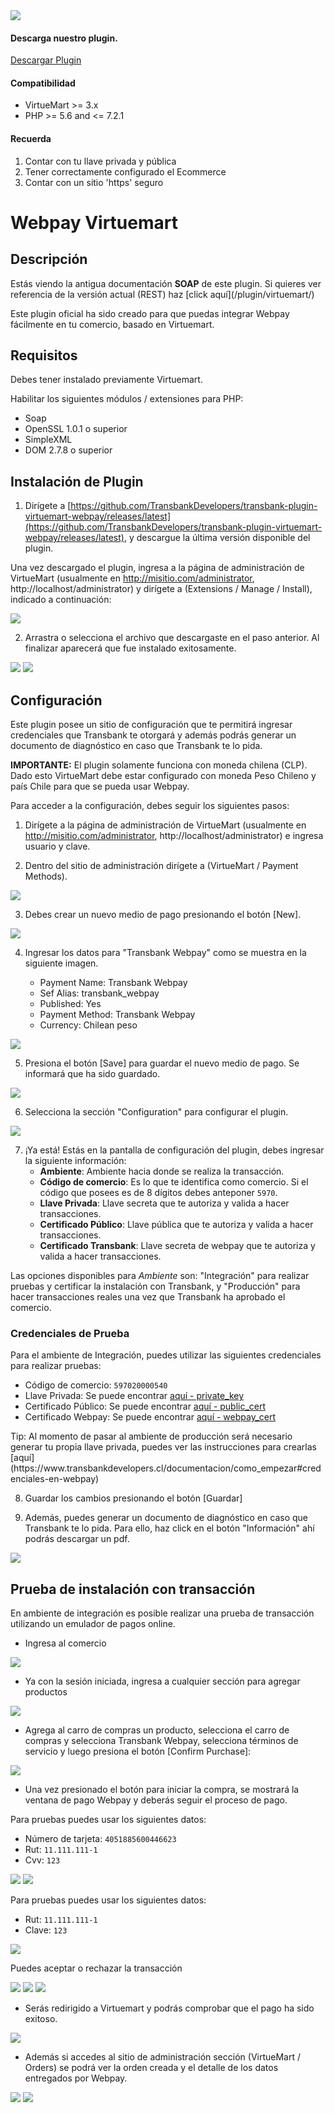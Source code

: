 <div class="data-menu-side-right">
  <div class="btn-side-right"><span><img src="/images/navbar.png"></span></div>
  <div class="block-cantainer">
    <h4>Descarga nuestro plugin.</h4>
    <a class="td_btn-more" target="_blank" href="https://github.com/TransbankDevelopers/transbank-plugin-virtuemart-webpay/releases/latest">Descargar Plugin</a>
    <br>
    <h4>Compatibilidad</h4>
    <ul>
      <li>VirtueMart >= 3.x</li>
      <li>PHP >= 5.6 and <= 7.2.1</li>
    </ul>
    <h4>Recuerda</h4>
    <ol>
      <li>Contar con tu llave privada y pública</li>
      <li>Tener correctamente configurado el Ecommerce</li>
      <li>Contar con un sitio 'https' seguro</li>
    </ol>
  </div>
</div>

<h1 class="toc-ignore">Webpay Virtuemart</h1>
<h1 style="display: none;">Webpay</h1>

## Descripción

<aside class="notice">
Estás viendo la antigua documentación <strong>SOAP</strong> de este plugin. Si quieres ver referencia de la versión actual
(REST) haz [click aquí](/plugin/virtuemart/)
</aside>

Este plugin oficial ha sido creado para que puedas integrar Webpay fácilmente en tu comercio, basado en Virtuemart.

## Requisitos

Debes tener instalado previamente Virtuemart.

Habilitar los siguientes módulos / extensiones para PHP:

- Soap
- OpenSSL 1.0.1 o superior
- SimpleXML
- DOM 2.7.8 o superior

## Instalación de Plugin

1. Dirígete a [https://github.com/TransbankDevelopers/transbank-plugin-virtuemart-webpay/releases/latest](https://github.com/TransbankDevelopers/transbank-plugin-virtuemart-webpay/releases/latest), y descargue la última versión disponible del plugin.

  Una vez descargado el plugin, ingresa a la página de administración de VirtueMart (usualmente en http://misitio.com/administrator, http://localhost/administrator) y dirígete a (Extensions / Manage / Install), indicado a continuación:

<img src="/images/plug/virtue/webpay/paso1.png" class="rounded mx-auto d-block"/>

2. Arrastra o selecciona el archivo que descargaste en el paso anterior. Al finalizar aparecerá que fue instalado exitosamente.

<img src="/images/plug/virtue/webpay/paso2.png" class="rounded mx-auto d-block"/>

<img src="/images/plug/virtue/webpay/paso3.png" class="rounded mx-auto d-block"/>

## Configuración

Este plugin posee un sitio de configuración que te permitirá ingresar credenciales que Transbank te otorgará y además podrás generar un documento de diagnóstico en caso que Transbank te lo pida.

**IMPORTANTE:** El plugin solamente funciona con moneda chilena (CLP). Dado esto VirtueMart debe estar configurado con moneda Peso Chileno y país Chile para que se pueda usar Webpay.

Para acceder a la configuración, debes seguir los siguientes pasos:

1. Dirígete a la página de administración de VirtueMart (usualmente en http://misitio.com/administrator, http://localhost/administrator) e ingresa usuario y clave.

2. Dentro del sitio de administración dirígete a (VirtueMart / Payment Methods).

<img src="/images/plug/virtue/webpay/paso4.png" class="rounded mx-auto d-block"/>

3. Debes crear un nuevo medio de pago presionando el botón [New].

<img src="/images/plug/virtue/webpay/paso5.png" class="rounded mx-auto d-block"/>

4. Ingresar los datos para "Transbank Webpay" como se muestra en la siguiente imagen.

    - Payment Name: Transbank Webpay
    - Sef Alias: transbank_webpay
    - Published: Yes
    - Payment Method: Transbank Webpay
    - Currency: Chilean peso

<img src="/images/plug/virtue/webpay/paso6.png" class="rounded mx-auto d-block"/>

5. Presiona el botón [Save] para guardar el nuevo medio de pago. Se informará que ha sido guardado.

<img src="/images/plug/virtue/webpay/paso7.png" class="rounded mx-auto d-block"/>

6. Selecciona la sección "Configuration" para configurar el plugin.

<img src="/images/plug/virtue/webpay/paso8.png" class="rounded mx-auto d-block"/>

7. ¡Ya está! Estás en la pantalla de configuración del plugin, debes ingresar la siguiente información:
   - **Ambiente**: Ambiente hacia donde se realiza la transacción.
   - **Código de comercio**: Es lo que te identifica como comercio. Si el código que posees es de 8 dígitos debes anteponer `5970`.
   - **Llave Privada**: Llave secreta que te autoriza y valida a hacer transacciones.
   - **Certificado Público**: Llave pública que te autoriza y valida a hacer transacciones.
   - **Certificado Transbank**: Llave secreta de webpay que te autoriza y valida a hacer transacciones.

  Las opciones disponibles para _Ambiente_ son: "Integración" para realizar pruebas y certificar la instalación con Transbank, y "Producción" para hacer transacciones reales una vez que Transbank ha aprobado el comercio.

### Credenciales de Prueba

Para el ambiente de Integración, puedes utilizar las siguientes credenciales para realizar pruebas:

- Código de comercio: `597020000540`
- Llave Privada: Se puede encontrar [aquí - private_key](https://github.com/TransbankDevelopers/transbank-webpay-credenciales/blob/master/integracion/Webpay%20Plus%20-%20CLP/597020000540.key)
- Certificado Público: Se puede encontrar [aquí - public_cert](https://github.com/TransbankDevelopers/transbank-webpay-credenciales/blob/master/integracion/Webpay%20Plus%20-%20CLP/597020000540.crt)
- Certificado Webpay: Se puede encontrar [aquí - webpay_cert](https://github.com/TransbankDevelopers/transbank-webpay-credenciales/blob/master/integracion/Webpay%20Plus%20-%20CLP/tbk.pem.crt)

<aside class="notice">
  Tip: Al momento de pasar al ambiente de producción será necesario generar tu propia llave privada, puedes ver las instrucciones para crearlas [aquí](https://www.transbankdevelopers.cl/documentacion/como_empezar#credenciales-en-webpay)
</aside>

8. Guardar los cambios presionando el botón [Guardar]

9. Además, puedes generar un documento de diagnóstico en caso que Transbank te lo pida. Para ello, haz click en el botón "Información" ahí podrás descargar un pdf.

<img src="/images/plug/virtue/webpay/paso9.png" class="rounded mx-auto d-block"/>

## Prueba de instalación con transacción

En ambiente de integración es posible realizar una prueba de transacción utilizando un emulador de pagos online.

- Ingresa al comercio

<img src="/images/plug/virtue/webpay/demo1.png" class="rounded mx-auto d-block"/>

- Ya con la sesión iniciada, ingresa a cualquier sección para agregar productos

<img src="/images/plug/virtue/webpay/demo2.png" class="rounded mx-auto d-block"/>

- Agrega al carro de compras un producto, selecciona el carro de compras y selecciona Transbank Webpay, selecciona términos de servicio y luego presiona el botón [Confirm Purchase]:

<img src="/images/plug/virtue/webpay/demo3.png" class="rounded mx-auto d-block"/>

- Una vez presionado el botón para iniciar la compra, se mostrará la ventana de pago Webpay y deberás seguir el proceso de pago.

Para pruebas puedes usar los siguientes datos:

- Número de tarjeta: `4051885600446623`
- Rut: `11.111.111-1`
- Cvv: `123`

<img src="/images/plug/virtue/webpay/demo4.png" class="rounded mx-auto d-block"/>

<img src="/images/plug/virtue/webpay/demo5.png" class="rounded mx-auto d-block"/>

Para pruebas puedes usar los siguientes datos:

- Rut: `11.111.111-1`
- Clave: `123`

<img src="/images/plug/virtue/webpay/demo6.png" class="rounded mx-auto d-block"/>

Puedes aceptar o rechazar la transacción

<img src="/images/plug/virtue/webpay/demo7.png" class="rounded mx-auto d-block"/>

<img src="/images/plug/virtue/webpay/demo8.png" class="rounded mx-auto d-block"/>

<img src="/images/plug/virtue/webpay/demo9.png" class="rounded mx-auto d-block"/>

- Serás redirigido a Virtuemart y podrás comprobar que el pago ha sido exitoso.

<img src="/images/plug/virtue/webpay/demo10.png" class="rounded mx-auto d-block"/>

- Además si accedes al sitio de administración sección (VirtueMart / Orders) se podrá ver la orden creada y el detalle de los datos entregados por Webpay.

<img src="/images/plug/virtue/webpay/order1.png" class="rounded mx-auto d-block"/>

<img src="/images/plug/virtue/webpay/order2.png" class="rounded mx-auto d-block"/>
